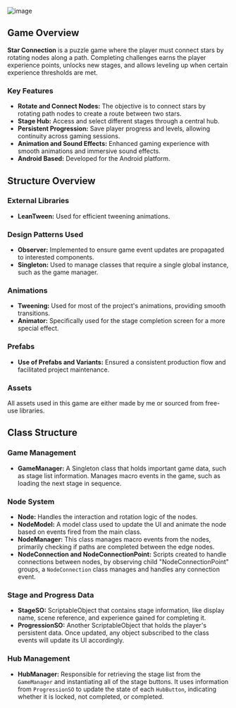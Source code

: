 ![image](https://github.com/user-attachments/assets/9789c451-fee2-4e03-8685-44e494136c15)

## Game Overview

**Star Connection** is a puzzle game where the player must connect stars by rotating nodes along a path. Completing challenges earns the player experience points, unlocks new stages, and allows leveling up when certain experience thresholds are met.

### Key Features

- **Rotate and Connect Nodes:** The objective is to connect stars by rotating path nodes to create a route between two stars.
- **Stage Hub:** Access and select different stages through a central hub.
- **Persistent Progression:** Save player progress and levels, allowing continuity across gaming sessions.
- **Animation and Sound Effects:** Enhanced gaming experience with smooth animations and immersive sound effects.
- **Android Based:** Developed for the Android platform.

## Structure Overview

### External Libraries

- **LeanTween:** Used for efficient tweening animations.

### Design Patterns Used

- **Observer:** Implemented to ensure game event updates are propagated to interested components.
- **Singleton:** Used to manage classes that require a single global instance, such as the game manager.

### Animations

- **Tweening:** Used for most of the project's animations, providing smooth transitions.
- **Animator:** Specifically used for the stage completion screen for a more special effect.

### Prefabs

- **Use of Prefabs and Variants:** Ensured a consistent production flow and facilitated project maintenance.

### Assets

All assets used in this game are either made by me or sourced from free-use libraries.

## Class Structure

### Game Management

- **GameManager:** A Singleton class that holds important game data, such as stage list information. Manages macro events in the game, such as loading the next stage in sequence.

### Node System

- **Node:** Handles the interaction and rotation logic of the nodes.
- **NodeModel:** A model class used to update the UI and animate the node based on events fired from the main class.
- **NodeManager:** This class manages macro events from the nodes, primarily checking if paths are completed between the edge nodes.
- **NodeConnection and NodeConnectionPoint:** Scripts created to handle connections between nodes, by observing child "NodeConnectionPoint" groups, a `NodeConnection` class manages and handles any connection event.

### Stage and Progress Data

- **StageSO:** ScriptableObject that contains stage information, like display name, scene reference, and experience gained for completing it.
- **ProgressionSO:** Another ScriptableObject that holds the player's persistent data. Once updated, any object subscribed to the class events will update its UI accordingly.

### Hub Management

- **HubManager:** Responsible for retrieving the stage list from the `GameManager` and instantiating all of the stage buttons. It uses information from `ProgressionSO` to update the state of each `HubButton`, indicating whether it is locked, not completed, or completed.
